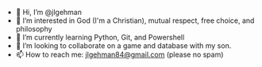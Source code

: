 - 👋 Hi, I’m @jlgehman
- 👀 I’m interested in God (I'm a Christian), mutual respect, free choice, and philosophy
- 🌱 I’m currently learning Python, Git, and Powershell
- 💞️ I’m looking to collaborate on a game and database with my son.
- 📫 How to reach me: jlgehman84@gmail.com (please no spam)

<!---
jlgehman/jlgehman is a ✨ special ✨ repository because its `README.md` (this file) appears on your GitHub profile.
You can click the Preview link to take a look at your changes.
--->

